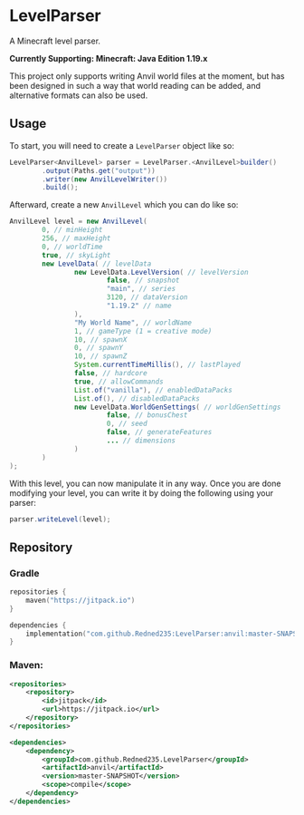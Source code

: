 # LevelParser

A Minecraft level parser.

**Currently Supporting: Minecraft: Java Edition 1.19.x**

This project only supports writing Anvil world files at the moment, but has been designed in such a way that world reading can be added, and alternative formats can also be used.

## Usage
To start, you will need to create a `LevelParser` object like so:
```java
LevelParser<AnvilLevel> parser = LevelParser.<AnvilLevel>builder()
        .output(Paths.get("output"))
        .writer(new AnvilLevelWriter())
        .build();
```

Afterward, create a new `AnvilLevel` which you can do like so:
```java
AnvilLevel level = new AnvilLevel(
        0, // minHeight
        256, // maxHeight
        0, // worldTime
        true, // skyLight
        new LevelData( // levelData
                new LevelData.LevelVersion( // levelVersion
                        false, // snapshot
                        "main", // series
                        3120, // dataVersion
                        "1.19.2" // name
                ),
                "My World Name", // worldName
                1, // gameType (1 = creative mode)
                10, // spawnX
                0, // spawnY
                10, // spawnZ
                System.currentTimeMillis(), // lastPlayed
                false, // hardcore
                true, // allowCommands
                List.of("vanilla"), // enabledDataPacks
                List.of(), // disabledDataPacks
                new LevelData.WorldGenSettings( // worldGenSettings
                        false, // bonusChest
                        0, // seed
                        false, // generateFeatures
                        ... // dimensions
                )
        )
);
```

With this level, you can now manipulate it in any way. Once you are done modifying your level, you can write it by doing the following using your parser:

```java
parser.writeLevel(level);
```

## Repository

### Gradle
```kotlin
repositories {
    maven("https://jitpack.io")
}

dependencies {
    implementation("com.github.Redned235:LevelParser:anvil:master-SNAPSHOT")
}
```

### Maven:
```xml
<repositories>
    <repository>
        <id>jitpack</id>
        <url>https://jitpack.io</url>
    </repository>
</repositories>

<dependencies>
    <dependency>
        <groupId>com.github.Redned235.LevelParser</groupId>
        <artifactId>anvil</artifactId>
        <version>master-SNAPSHOT</version>
        <scope>compile</scope>
    </dependency>
</dependencies>
```